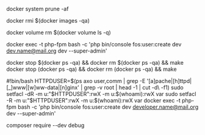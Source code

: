 docker system prune -af


docker rmi $(docker images -qa)


docker volume rm $(docker volume ls -q)


docker exec -t php-fpm bash -c 'php bin/console fos:user:create dev dev.name@mail.org dev --super-admin'


docker stop $(docker ps -qa) && docker rm $(docker ps -qa) && make
docker stop (docker ps -qa) && docker rm (docker ps -qa) && make



#!bin/bash
HTTPDUSER=$(ps axo user,comm | grep -E '[a]pache|[h]ttpd|[_]www|[w]ww-data|[n]ginx' | grep -v root | head -1 | cut -d\  -f1)
sudo setfacl -dR -m u:"$HTTPDUSER":rwX -m u:$(whoami):rwX var
sudo setfacl -R -m u:"$HTTPDUSER":rwX -m u:$(whoami):rwX var
docker exec -t php-fpm bash -c 'php bin/console fos:user:create dev developer.name@mail.org dev --super-admin'


composer require --dev debug
